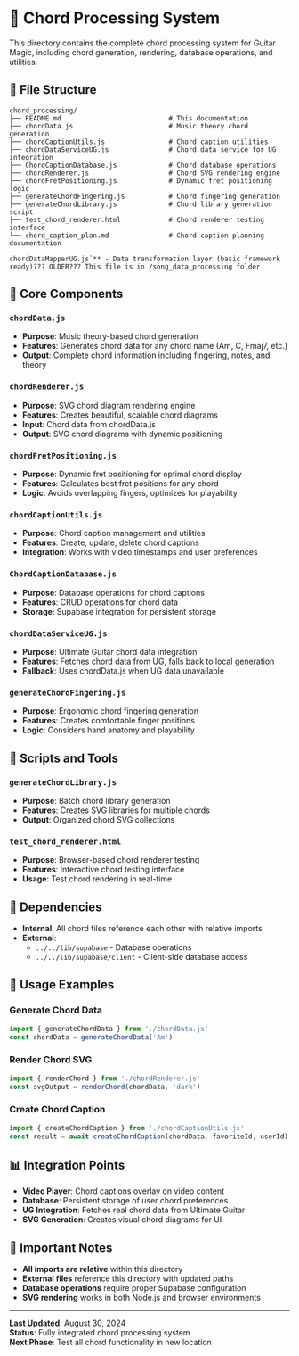 # 🎸 Chord Processing System

This directory contains the complete chord processing system for Guitar Magic, including chord generation, rendering, database operations, and utilities.

## 📁 File Structure

```
chord_processing/
├── README.md                           # This documentation
├── chordData.js                        # Music theory chord generation
├── chordCaptionUtils.js                # Chord caption utilities
├── chordDataServiceUG.js               # Chord data service for UG integration
├── ChordCaptionDatabase.js             # Chord database operations
├── chordRenderer.js                    # Chord SVG rendering engine
├── chordFretPositioning.js             # Dynamic fret positioning logic
├── generateChordFingering.js           # Chord fingering generation
├── generateChordLibrary.js             # Chord library generation script
├── test_chord_renderer.html            # Chord renderer testing interface
└── chord_caption_plan.md               # Chord caption planning documentation

chordDataMapperUG.js`** - Data transformation layer (basic framework ready)??? OLDER??? This file is in /song_data_processing folder
```

## 🔧 Core Components

### `chordData.js`
- **Purpose**: Music theory-based chord generation
- **Features**: Generates chord data for any chord name (Am, C, Fmaj7, etc.)
- **Output**: Complete chord information including fingering, notes, and theory

### `chordRenderer.js`
- **Purpose**: SVG chord diagram rendering engine
- **Features**: Creates beautiful, scalable chord diagrams
- **Input**: Chord data from chordData.js
- **Output**: SVG chord diagrams with dynamic positioning

### `chordFretPositioning.js`
- **Purpose**: Dynamic fret positioning for optimal chord display
- **Features**: Calculates best fret positions for any chord
- **Logic**: Avoids overlapping fingers, optimizes for playability

### `chordCaptionUtils.js`
- **Purpose**: Chord caption management and utilities
- **Features**: Create, update, delete chord captions
- **Integration**: Works with video timestamps and user preferences

### `ChordCaptionDatabase.js`
- **Purpose**: Database operations for chord captions
- **Features**: CRUD operations for chord data
- **Storage**: Supabase integration for persistent storage

### `chordDataServiceUG.js`
- **Purpose**: Ultimate Guitar chord data integration
- **Features**: Fetches chord data from UG, falls back to local generation
- **Fallback**: Uses chordData.js when UG data unavailable

### `generateChordFingering.js`
- **Purpose**: Ergonomic chord fingering generation
- **Features**: Creates comfortable finger positions
- **Logic**: Considers hand anatomy and playability

## 🚀 Scripts and Tools

### `generateChordLibrary.js`
- **Purpose**: Batch chord library generation
- **Features**: Creates SVG libraries for multiple chords
- **Output**: Organized chord SVG collections

### `test_chord_renderer.html`
- **Purpose**: Browser-based chord renderer testing
- **Features**: Interactive chord testing interface
- **Usage**: Test chord rendering in real-time

## 🔗 Dependencies

- **Internal**: All chord files reference each other with relative imports
- **External**: 
  - `../../lib/supabase` - Database operations
  - `../../lib/supabase/client` - Client-side database access

## 🎯 Usage Examples

### Generate Chord Data
```javascript
import { generateChordData } from './chordData.js'
const chordData = generateChordData('Am')
```

### Render Chord SVG
```javascript
import { renderChord } from './chordRenderer.js'
const svgOutput = renderChord(chordData, 'dark')
```

### Create Chord Caption
```javascript
import { createChordCaption } from './chordCaptionUtils.js'
const result = await createChordCaption(chordData, favoriteId, userId)
```

## 📊 Integration Points

- **Video Player**: Chord captions overlay on video content
- **Database**: Persistent storage of user chord preferences
- **UG Integration**: Fetches real chord data from Ultimate Guitar
- **SVG Generation**: Creates visual chord diagrams for UI

## 🚨 Important Notes

- **All imports are relative** within this directory
- **External files** reference this directory with updated paths
- **Database operations** require proper Supabase configuration
- **SVG rendering** works in both Node.js and browser environments

---

**Last Updated**: August 30, 2024  
**Status**: Fully integrated chord processing system  
**Next Phase**: Test all chord functionality in new location
